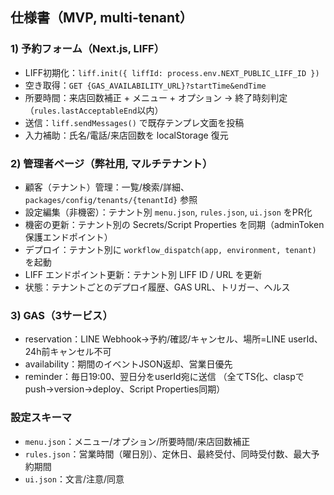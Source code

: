 ## 仕様書（MVP, multi-tenant）

### 1) 予約フォーム（Next.js, LIFF）
- LIFF初期化：`liff.init({ liffId: process.env.NEXT_PUBLIC_LIFF_ID })`
- 空き取得：`GET {GAS_AVAILABILITY_URL}?startTime&endTime`
- 所要時間：来店回数補正 + メニュー + オプション → 終了時刻判定（`rules.lastAcceptableEnd`以内）
- 送信：`liff.sendMessages()` で既存テンプレ文面を投稿
- 入力補助：氏名/電話/来店回数を localStorage 復元

### 2) 管理者ページ（弊社用, マルチテナント）
- 顧客（テナント）管理：一覧/検索/詳細、`packages/config/tenants/{tenantId}` 参照
- 設定編集（非機密）：テナント別 `menu.json`, `rules.json`, `ui.json` をPR化
- 機密の更新：テナント別の Secrets/Script Properties を同期（adminToken保護エンドポイント）
- デプロイ：テナント別に `workflow_dispatch(app, environment, tenant)` を起動
- LIFF エンドポイント更新：テナント別 LIFF ID / URL を更新
- 状態：テナントごとのデプロイ履歴、GAS URL、トリガー、ヘルス

### 3) GAS（3サービス）
- reservation：LINE Webhook→予約/確認/キャンセル、場所=LINE userId、24h前キャンセル不可
- availability：期間のイベントJSON返却、営業日優先
- reminder：毎日19:00、翌日分をuserId宛に送信
（全てTS化、claspでpush→version→deploy、Script Properties同期）

### 設定スキーマ
- `menu.json`：メニュー/オプション/所要時間/来店回数補正
- `rules.json`：営業時間（曜日別）、定休日、最終受付、同時受付数、最大予約期間
- `ui.json`：文言/注意/同意


